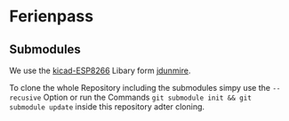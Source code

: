 # Ferienpass

## Submodules
We use the [kicad-ESP8266][kicadESP8266Lib] Libary form [jdunmire][ESP8266LibAuthor].

To clone the whole Repository including the submodules simpy use the `--recusive` Option or run the Commands `git submodule init && git submodule update` inside this repository adter cloning.

[kicadESP8266Lib]: https://github.com/jdunmire/kicad-ESP8266
[ESP8266LibAuthor]: https://github.com/jdunmire
